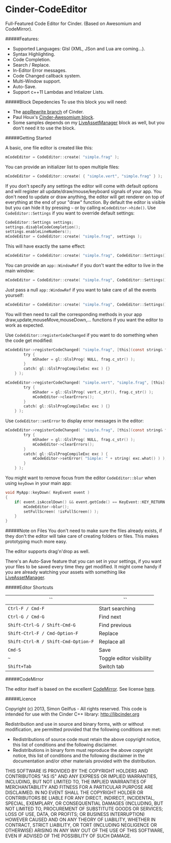 Cinder-CodeEditor
================

Full-Featured Code Editor for Cinder.
(Based on Awesomium and CodeMirror).

#####Features:
* Supported Languages: Glsl (XML, JSon and Lua are coming...).
* Syntax Highlighting.
* Code Completion.
* Search / Replace.
* In-Editor Error messages.
* Code Changed callback system.
* Multi-Window support.
* Auto-Save.
* Support c++11 Lambdas and Intializer Lists.

#####Block Depedencies
To use this block you will need:
* The [appRewrite branch](https://forum.libcinder.org/#Topic/23286000001389463)  of Cinder.
* Paul Houx's [Cinder-Awesomium block](https://github.com/paulhoux/Cinder-Awesomium).
* Some samples depends on my [LiveAssetManager](https://github.com/simongeilfus/Cinder-LiveAssetManager) block as well, but you don't need it to use the block.

#####Getting Started

A basic, one file editor is created like this:

```c
mCodeEditor = CodeEditor::create( "simple.frag" );
```

You can provide an initializer list to open multiple files:

```c
mCodeEditor = CodeEditor::create( { "simple.vert", "simple.frag" } );
```

If you don't specify any settings the editor will come with default options and will register all update/draw/mouse/keyboard signals of your app. You don't need to update or draw anything, the editor will get renderer on top of everything at the end of your "draw" function. By default the editor is visible but you can hide it by pressing `~` or by calling `mCodeEditor->hide()`.
Use `CodeEditor::Settings` if you want to override default settings:

```c
CodeEditor::Settings settings;
settings.disableCodeCompletion();
settings.enableLineNumbers();
mCodeEditor = CodeEditor::create( "simple.frag", settings );
```

This will have exactly the same effect:

```c
mCodeEditor = CodeEditor::create( "simple.frag", CodeEditor::Settings().codeCompletion(false).lineNumbers() );
```

You can provide an `app::WindowRef` if you don't want the editor to live in the main window:

```c
mCodeEditor = CodeEditor::create( "simple.frag", CodeEditor::Settings().window( otherWindow ) );
```

Just pass a null `app::WindowRef` if you want to take care of all the events yourself:

```c
mCodeEditor = CodeEditor::create( "simple.frag", CodeEditor::Settings().window( WindowRef() ) );
```
You will then need to call the corresponding methods in your app draw,update,mouseMove,mouseDown,... functions if you want the editor to work as expected.

Use `CodeEditor::registerCodeChanged` if you want to do something when the code get modified:

```c
mCodeEditor->registerCodeChanged( "simple.frag", [this](const string& frag) {
        try {
            mShader = gl::GlslProg( NULL, frag.c_str() );
        }
        catch( gl::GlslProgCompileExc exc ) {}
    } );
```

```c
mCodeEditor->registerCodeChanged( "simple.vert", "simple.frag", [this](const string& vert,const string& frag) {
        try {
            mShader = gl::GlslProg( vert.c_str(), frag.c_str() );
            mCodeEditor->clearErrors();
        }
        catch( gl::GlslProgCompileExc exc ) {}
    } );
```

Use `CodeEditor::setError` to display error messages in the editor:

```c
mCodeEditor->registerCodeChanged( "simple.frag", [this](const string& frag) {
        try {
            mShader = gl::GlslProg( NULL, frag.c_str() );
            mCodeEditor->clearErrors();
        }
        catch( gl::GlslProgCompileExc exc ) {
            mCodeEditor->setError( "Simple: " + string( exc.what() ) );
        }
    } );
```

You might want to remove focus from the editor `CodeEditor::blur` when using `keyDown` in your main app:

```c
void MyApp::keyDown( KeyEvent event )
{
    if( event.isAccelDown() && event.getCode() == KeyEvent::KEY_RETURN ){
        mCodeEditor->blur();
        setFullScreen( !isFullScreen() );
    }
}
```


#####Note on Files
You don't need to make sure the files already exists, if they don't the editor will take care of creating folders or files. This makes prototyping much more easy.

The editor supports drag'n'drop as well.

There's an Auto-Save feature that you can set in your settings, if you want your files to be saved every time they get modified. It might come handy if you are already watching your assets with something like [LiveAssetManager](https://github.com/simongeilfus/Cinder-LiveAssetManager).

#####Editor Shortcuts

`` | ``
----|------
`Ctrl-F / Cmd-F` | Start searching
`Ctrl-G / Cmd-G` | Find next
`Shift-Ctrl-G / Shift-Cmd-G`        | Find previous
`Shift-Ctrl-F / Cmd-Option-F`       | Replace
`Shift-Ctrl-R / Shift-Cmd-Option-F` | Replace all
`Cmd-S`                             | Save
`~` | Toggle editor visibility
`Shift+Tab` | Switch tab


#####CodeMirror

The editor itself is based on the excellent [CodeMirror](https://github.com/marijnh/CodeMirror). See license [here](https://github.com/simongeilfus/Cinder-CodeEditor/blob/master/CM-LICENSE).


#####Licence

Copyright (c) 2013, Simon Geilfus - All rights reserved.
This code is intended for use with the Cinder C++ library: http://libcinder.org

Redistribution and use in source and binary forms, with or without modification, are permitted provided that
the following conditions are met:

* Redistributions of source code must retain the above copyright notice, this list of conditions and the following disclaimer.
* Redistributions in binary form must reproduce the above copyright notice, this list of conditions and	the following disclaimer in the documentation and/or other materials provided with the distribution.

THIS SOFTWARE IS PROVIDED BY THE COPYRIGHT HOLDERS AND CONTRIBUTORS "AS IS" AND ANY EXPRESS OR IMPLIED WARRANTIES, INCLUDING, BUT NOT LIMITED TO, THE IMPLIED WARRANTIES OF MERCHANTABILITY AND FITNESS FOR A PARTICULAR PURPOSE ARE DISCLAIMED. IN NO EVENT SHALL THE COPYRIGHT HOLDER OR CONTRIBUTORS BE LIABLE FOR ANY DIRECT, INDIRECT, INCIDENTAL, SPECIAL, EXEMPLARY, OR CONSEQUENTIAL DAMAGES (INCLUDING, BUT NOT LIMITED TO, PROCUREMENT OF SUBSTITUTE GOODS OR SERVICES; LOSS OF USE, DATA, OR PROFITS; OR BUSINESS INTERRUPTION) HOWEVER CAUSED AND ON ANY THEORY OF LIABILITY, WHETHER IN CONTRACT, STRICT LIABILITY, OR TORT (INCLUDING
NEGLIGENCE OR OTHERWISE) ARISING IN ANY WAY OUT OF THE USE OF THIS SOFTWARE, EVEN IF ADVISED OF THE POSSIBILITY OF SUCH DAMAGE.
